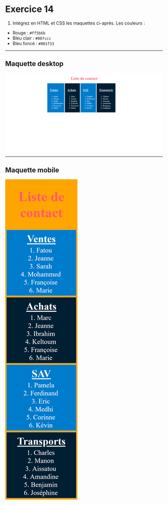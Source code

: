 # Exercice 14

1. Intégrez en HTML et CSS les maquettes ci-après.
Les couleurs :
- Rouge : `#ff5b6b`
- Bleu clair : `#007ccc`
- Bleu foncé : `#001f33`

---

## Maquette desktop

![maquette4](./layout/m4.png)

---

## Maquette mobile

![maquette4_sm](./layout/m4_sm.png)
